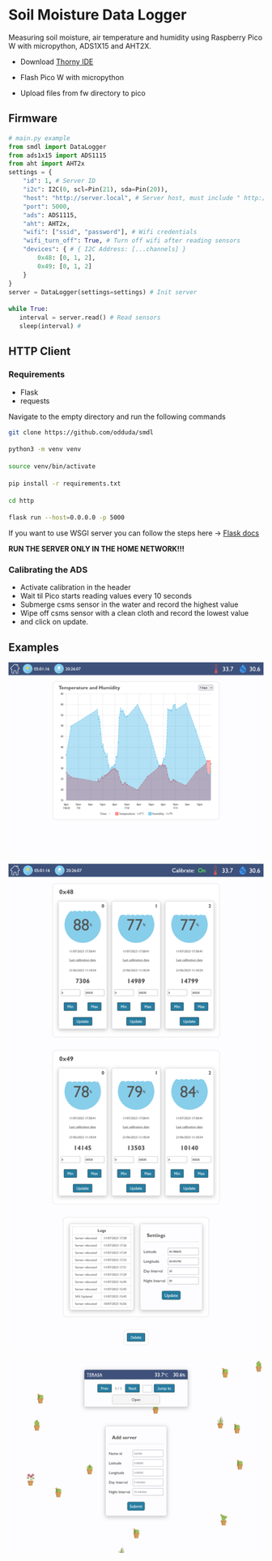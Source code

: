 # Soil Moisture Data Logger

Measuring soil moisture, air temperature and humidity using Raspberry Pico W with micropython, ADS1X15 and AHT2X. 


- Download [Thorny IDE](https://thonny.org/)

- Flash Pico W with micropython

- Upload files from fw directory to pico

## Firmware

```py
# main.py example
from smdl import DataLogger
from ads1x15 import ADS1115
from aht import AHT2x
settings = {
    "id": 1, # Server ID
    "i2c": I2C(0, scl=Pin(21), sda=Pin(20)),
    "host": "http://server.local", # Server host, must include " http:// "
    "port": 5000,
    "ads": ADS1115,
    "aht": AHT2x,
    "wifi": ["ssid", "password"], # Wifi credentials
    "wifi_turn_off": True, # Turn off wifi after reading sensors
    "devices": { # { I2C Address: [...channels] }
        0x48: [0, 1, 2],
        0x49: [0, 1, 2]
    }
}
server = DataLogger(settings=settings) # Init server

while True:
   interval = server.read() # Read sensors
   sleep(interval) # 

```

## HTTP Client

### Requirements

- Flask
- requests

Navigate to the empty directory and run the following commands

```bash
git clone https://github.com/odduda/smdl

python3 -m venv venv

source venv/bin/activate

pip install -r requirements.txt

cd http

flask run --host=0.0.0.0 -p 5000
```

If you want to use WSGI server you can follow the steps here -> [Flask docs](https://flask.palletsprojects.com/en/2.2.x/deploying/)

**RUN THE SERVER ONLY IN THE HOME NETWORK!!!**

### Calibrating the ADS

- Activate calibration in the header
- Wait til Pico starts reading values every 10 seconds
- Submerge csms sensor in the water and record the highest value
- Wipe off csms sensor with a clean cloth and record the lowest value
- and click on update.

## Examples

![Alt text](./http/static/img/aht.png?raw=true "Aht Graph")

![Alt text](./http/static/img/server.png?raw=true "Server Dashboard")

![Alt text](./http/static/img/index.png?raw=true "Index Page")
